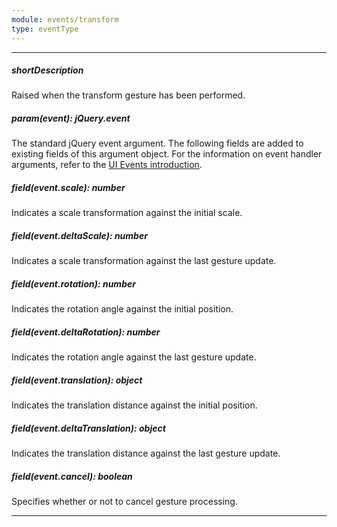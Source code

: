 ```yaml
---
module: events/transform
type: eventType
---
```

---
##### shortDescription
Raised when the transform gesture has been performed.

##### param(event): jQuery.event
The standard jQuery event argument. The following fields are added to existing fields of this argument object. For the information on event handler arguments, refer to the <a href="/Documentation/ApiReference/UI_Widgets/UI_Events/">UI Events introduction</a>.

##### field(event.scale): number
Indicates a scale transformation against the initial scale.

##### field(event.deltaScale): number
Indicates a scale transformation against the last gesture update.

##### field(event.rotation): number
Indicates the rotation angle against the initial position.

##### field(event.deltaRotation): number
Indicates the rotation angle against the last gesture update.

##### field(event.translation): object
Indicates the translation distance against the initial position.

##### field(event.deltaTranslation): object
Indicates the translation distance against the last gesture update.

##### field(event.cancel): boolean
Specifies whether or not to cancel gesture processing.

---
